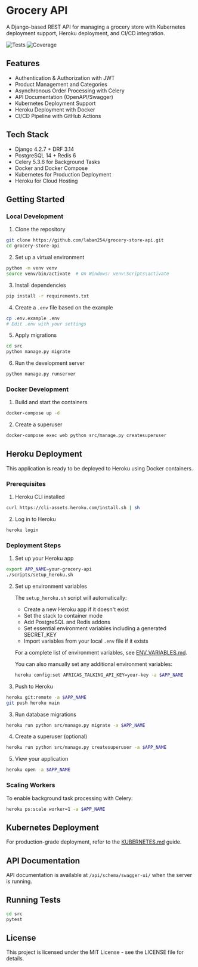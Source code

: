 # Grocery API

A Django-based REST API for managing a grocery store with Kubernetes deployment support, Heroku deployment, and CI/CD integration.

![Tests](https://github.com/laban254/grocery-store-api/actions/workflows/ci.yml/badge.svg)
![Coverage](https://img.shields.io/badge/Coverage-85%25-success)

## Features

- Authentication & Authorization with JWT
- Product Management and Categories
- Asynchronous Order Processing with Celery
- API Documentation (OpenAPI/Swagger)
- Kubernetes Deployment Support
- Heroku Deployment with Docker
- CI/CD Pipeline with GitHub Actions

## Tech Stack

- Django 4.2.7 + DRF 3.14
- PostgreSQL 14 + Redis 6
- Celery 5.3.6 for Background Tasks
- Docker and Docker Compose
- Kubernetes for Production Deployment
- Heroku for Cloud Hosting

## Getting Started

### Local Development

1. Clone the repository
```bash
git clone https://github.com/laban254/grocery-store-api.git
cd grocery-store-api
```

2. Set up a virtual environment
```bash
python -m venv venv
source venv/bin/activate  # On Windows: venv\Scripts\activate
```

3. Install dependencies
```bash
pip install -r requirements.txt
```

4. Create a `.env` file based on the example
```bash
cp .env.example .env
# Edit .env with your settings
```

5. Apply migrations
```bash
cd src
python manage.py migrate
```

6. Run the development server
```bash
python manage.py runserver
```

### Docker Development

1. Build and start the containers
```bash
docker-compose up -d
```

2. Create a superuser
```bash
docker-compose exec web python src/manage.py createsuperuser
```

## Heroku Deployment

This application is ready to be deployed to Heroku using Docker containers.

### Prerequisites

1. Heroku CLI installed
```bash
curl https://cli-assets.heroku.com/install.sh | sh
```

2. Log in to Heroku
```bash
heroku login
```

### Deployment Steps

1. Set up your Heroku app
```bash
export APP_NAME=your-grocery-api
./scripts/setup_heroku.sh
```

2. Set up environment variables

   The `setup_heroku.sh` script will automatically:
   - Create a new Heroku app if it doesn't exist
   - Set the stack to container mode
   - Add PostgreSQL and Redis addons
   - Set essential environment variables including a generated SECRET_KEY
   - Import variables from your local `.env` file if it exists

   For a complete list of environment variables, see [ENV_VARIABLES.md](ENV_VARIABLES.md).

   You can also manually set any additional environment variables:
   ```bash
   heroku config:set AFRICAS_TALKING_API_KEY=your-key -a $APP_NAME
   ```

3. Push to Heroku
```bash
heroku git:remote -a $APP_NAME
git push heroku main
```

3. Run database migrations
```bash
heroku run python src/manage.py migrate -a $APP_NAME
```

4. Create a superuser (optional)
```bash
heroku run python src/manage.py createsuperuser -a $APP_NAME
```

5. View your application
```bash
heroku open -a $APP_NAME
```

### Scaling Workers

To enable background task processing with Celery:

```bash
heroku ps:scale worker=1 -a $APP_NAME
```

## Kubernetes Deployment

For production-grade deployment, refer to the [KUBERNETES.md](KUBERNETES.md) guide.

## API Documentation

API documentation is available at `/api/schema/swagger-ui/` when the server is running.

## Running Tests

```bash
cd src
pytest
```

## License

This project is licensed under the MIT License - see the LICENSE file for details.
